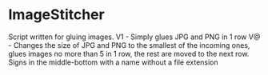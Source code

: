# ImageStitcher
Script written for gluing images.
V1 - Simply glues JPG and PNG in 1 row
V@ - Changes the size of JPG and PNG to the smallest of the incoming ones, glues images no more than 5 in 1 row, the rest are moved to the next row. Signs in the middle-bottom with a name without a file extension

